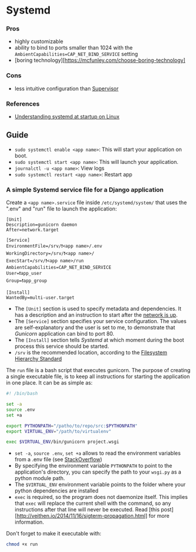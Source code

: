 # Systemd

### Pros

- highly customizable
- ability to bind to ports smaller than 1024 with the `AmbientCapabilities=CAP_NET_BIND_SERVICE` setting
- [boring technology][https://mcfunley.com/choose-boring-technology]

### Cons

- less intuitive configuration than [Supervisor](/tools/supervisor.md)

### References

- [Understanding systemd at startup on Linux](https://opensource.com/article/20/5/systemd-startup)

## Guide

* `sudo systemctl enable <app name>`: This will start your application on boot.
* `sudo systemctl start <app name>`: This will launch your application.
* `journalctl -u <app name>`: View logs
* `sudo systemctl restart <app name>`: Restart app

### A simple Systemd service file for a Django application


Create a `<app name>.service` file inside `/etc/systemd/system/` that uses the ".env" and "run" file to launch the application:

```
[Unit]
Description=gunicorn daemon
After=network.target

[Service]
EnvironmentFile=/srv/❗<app name>/.env
WorkingDirectory=/srv/❗<app name>/
ExecStart=/srv/❗<app name>/run
AmbientCapabilities=CAP_NET_BIND_SERVICE
User=❗app_user
Group=❗app_group

[Install]
WantedBy=multi-user.target
```

* The `[Unit]` section is used to specify metadata and dependencies. It has a description and an instruction to start after the [network is up](yhttps://www.freedesktop.org/wiki/Software/systemd/NetworkTarget/).
* The `[Service]` section specifies your service configuration. The values are self-explanatory and the user is set to me, to demonstrate that *Gunicorn* application can bind to port 80.
* The `[Install]` section tells *Systemd* at which moment during the boot process this service should be started.
* `/srv` is the recommended location, according to the [Filesystem Hierarchy Standard](https://refspecs.linuxfoundation.org/FHS_3.0/fhs/index.html)

The `run` file is a bash script that executes gunicorn.
The purpose of creating a single executable file, is to keep all instructions for starting the application in one place.
It can be as simple as:

```bash
#! /bin/bash

set -a
source .env
set +a

export PYTHONPATH="/patho/to/repo/src:$PYTHONPATH"
export VIRTUAL_ENV="/path/to/virtualenv"

exec $VIRTUAL_ENV/bin/gunicorn project.wsgi
```

* `set -a`, `source .env`, `set +a` allows to read the environment variables from a .env file (see [StackOverflow](https://stackoverflow.com/a/45971167/5540654))
* By specifying the environment variable `PYTHONPATH` to point to the application's directory, you can specify the path to your `wsgi.py` as a python module path.
* The `$VIRTUAL_ENV` environment variable points to the folder where your python dependencies are installed
* `exec` is required, so the program does not daemonize itself. This implies that `exec` will replace the current shell with the command, so any instructions after that line will never be executed. Read [this post][http://veithen.io/2014/11/16/sigterm-propagation.html] for more information.

Don't forget to make it executable with:

```bash
chmod +x run
```
